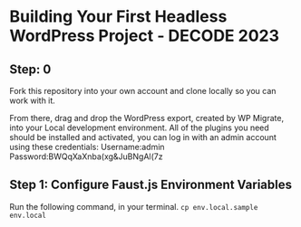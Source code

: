 # Building Your First Headless WordPress Project - DECODE 2023




## Step: 0
Fork this repository into your own account and clone locally so you can work with it.

From there, drag and drop the WordPress export, created by WP Migrate, into your Local development environment. All of the plugins you need should be installed and activated, you can log in with an admin account using these credentials:
Username:admin
Password:BWQqXaXnba(xg&JuBNgAl(7z

## Step 1: Configure Faust.js Environment Variables

Run the following command, in your terminal.
`cp env.local.sample env.local`

